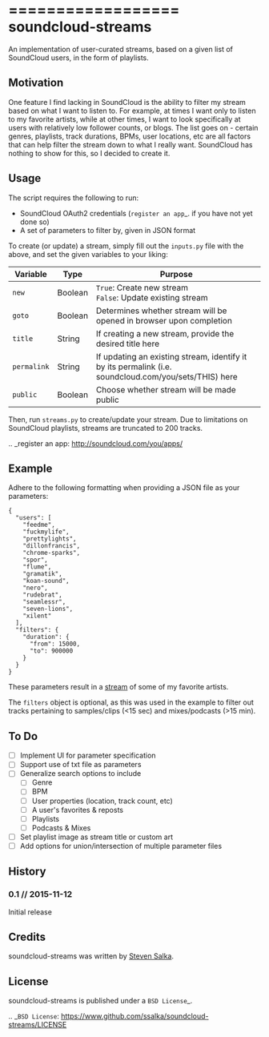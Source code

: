 ==================
soundcloud-streams
==================

An implementation of user-curated streams, based on a given list of SoundCloud users, in the form of playlists.

## Motivation

One feature I find lacking in SoundCloud is the ability to filter my stream based on what I want to listen to. For example, at times I want only to listen to my favorite artists, while at other times, I want to look specifically at users with relatively low follower counts, or blogs. The list goes on - certain genres, playlists, track durations, BPMs, user locations, etc are all factors that can help filter the stream down to what I really want. SoundCloud has nothing to show for this, so I decided to create it.

## Usage

The script requires the following to run:

* SoundCloud OAuth2 credentials (`register an app`_. if you have not yet done so)
* A set of parameters to filter by, given in JSON format

To create (or update) a stream, simply fill out the `inputs.py` file with the above, and set the given variables to your liking:

| Variable | Type | Purpose |
| --- | --- | --- |
| `new` | Boolean | `True`: Create new stream<br />`False`: Update existing stream |
| `goto` | Boolean | Determines whether stream will be opened in browser upon completion |
| `title` | String | If creating a new stream, provide the desired title here |
| `permalink` | String | If updating an existing stream, identify it by its permalink (i.e. soundcloud.com/you/sets/THIS) here |
| `public` | Boolean | Choose whether stream will be made public |

Then, run `streams.py` to create/update your stream. Due to limitations on SoundCloud playlists, streams are truncated to 200 tracks.

.. _register an app: http://soundcloud.com/you/apps/

## Example

Adhere to the following formatting when providing a JSON file as your parameters:

```
{
  "users": [
    "feedme",
    "fuckmylife",
    "prettylights",
    "dillonfrancis",
    "chrome-sparks",
    "spor",
    "flume",
    "gramatik",
    "koan-sound",
    "nero",
    "rudebrat",
    "seamlessr",
    "seven-lions",
    "xilent"
  ],
  "filters": {
    "duration": {
      "from": 15000,
      "to": 900000
    }
  }
}
```

These parameters result in a [stream](https://www.soundcloud.com/srsbusiness/sets/favorite-artists) of some of my favorite artists.

The `filters` object is optional, as this was used in the example to filter out tracks pertaining to samples/clips (<15 sec) and mixes/podcasts (>15 min).

## To Do

- [ ] Implement UI for parameter specification
- [ ] Support use of txt file as parameters
- [ ] Generalize search options to include
  - [ ] Genre
  - [ ] BPM
  - [ ] User properties (location, track count, etc)
  - [ ] A user's favorites & reposts
  - [ ] Playlists
  - [ ] Podcasts & Mixes
- [ ] Set playlist image as stream title or custom art
- [ ] Add options for union/intersection of multiple parameter files

## History

### 0.1 // 2015-11-12
Initial release

## Credits

soundcloud-streams was written by [Steven Salka](https://www.linkedin.com/in/ssalka).

## License

soundcloud-streams is published under a `BSD License`_.

.. _`BSD License`: https://www.github.com/ssalka/soundcloud-streams/LICENSE